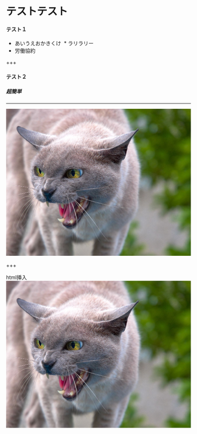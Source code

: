 # テストテスト

#### テスト１
* あいうえおかきくけ
  * ラリラリー
* 労働協約

+++

#### テスト２
##### 超簡単
---

![威嚇するネコ](Hannibal_Poenaru_-_Nasty_cat_!_(by-sa).jpg)



+++

html挿入
<img src="Hannibal_Poenaru_-_Nasty_cat_!_(by-sa).jpg">
